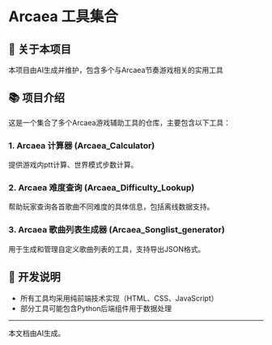 # Arcaea 工具集合

## 🤖 关于本项目
本项目由AI生成并维护，包含多个与Arcaea节奏游戏相关的实用工具

## 📚 项目介绍
这是一个集合了多个Arcaea游戏辅助工具的仓库，主要包含以下工具：

### 1. Arcaea 计算器 (Arcaea_Calculator)
提供游戏内ptt计算、世界模式步数计算。

### 2. Arcaea 难度查询 (Arcaea_Difficulty_Lookup)
帮助玩家查询各首歌曲不同难度的具体信息，包括离线数据支持。

### 3. Arcaea 歌曲列表生成器 (Arcaea_Songlist_generator)
用于生成和管理自定义歌曲列表的工具，支持导出JSON格式。

## 📝 开发说明
- 所有工具均采用纯前端技术实现（HTML、CSS、JavaScript）
- 部分工具可能包含Python后端组件用于数据处理

---
本文档由AI生成。